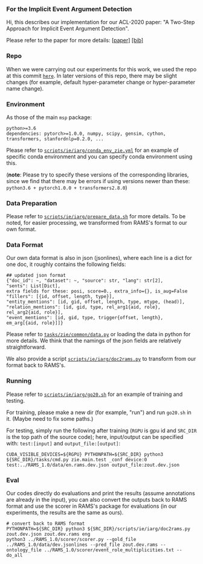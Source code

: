 ### For the Implicit Event Argument Detection

Hi, this describes our implementation for our ACL-2020 paper: "A Two-Step Approach for Implicit Event Argument Detection".

Please refer to the paper for more details: [[paper]](https://www.aclweb.org/anthology/2020.acl-main.667.pdf) [[bib]](https://www.aclweb.org/anthology/2020.acl-main.667.bib)

### Repo

When we were carrying out our experiments for this work, we used the repo at this commit [`here`](https://github.com/zzsfornlp/zmsp/commit/80a7fa85d9e7c12d50df460d8bc0029d2c6cf40b). In later versions of this repo, there may be slight changes (for example, default hyper-parameter change or hyper-parameter name change).

### Environment

As those of the main `msp` package:

	python>=3.6
	dependencies: pytorch>=1.0.0, numpy, scipy, gensim, cython, transformers, stanfordnlp=0.2.0, ...

Please refer to [`scripts/ie/iarg/conda_env_zie.yml`](../scripts/ie/iarg/conda_env_zie.yml) for an example of specific conda environment and you can specify conda environment using this.

(**note**: Please try to specify these versions of the corresponding libraries, since we find that there may be errors if using versions newer than these: `python3.6 + pytorch1.0.0 + transformers2.8.0`)

### Data Preparation

Please refer to [`scripts/ie/iarg/prepare_data.sh`](../scripts/ie/iarg/prepare_data.sh) for more details. To be noted, for easier processing, we transformed from RAMS's format to our own format.

### Data Format

Our own data format is also in json (jsonlines), where each line is a dict for one doc, it roughly contains the following fields:

    ## updated json format
    {"doc_id": ~, "dataset": ~, "source": str, "lang": str[2],
    "sents": List[Dict],
    extra fields for these: posi, score=0., extra_info={}, is_aug=False
    "fillers": [{id, offset, length, type}],
    "entity_mentions": [id, gid, offset, length, type, mtype, (head)],
    "relation_mentions": [id, gid, type, rel_arg1{aid, role}, rel_arg2{aid, role}],
    "event_mentions": [id, gid, type, trigger{offset, length}, em_arg[{aid, role}]]}

Please refer to [`tasks/zie/common/data.py`](../tasks/zie/common/data.py) or loading the data in python for more details. We think that the namings of the json fields are relatively straightforward.

We also provide a script [`scripts/ie/iarg/doc2rams.py`](../scripts/ie/iarg/doc2rams.py) to transform from our format back to RAMS's.

### Running

Please refer to [`scripts/ie/iarg/go20.sh`](../scripts/ie/iarg/go20.sh) for an example of training and testing.

For training, please make a new dir (for example, "run") and run `go20.sh` in it. (Maybe need to fix some paths.)

For testing, simply run the following after training (`RGPU` is gpu id and `SRC_DIR` is the top path of the source code); here, input/output can be specified with: `test:[input]` and `output_file:[output]`:

`CUDA_VISIBLE_DEVICES=${RGPU} PYTHONPATH=${SRC_DIR} python3 ${SRC_DIR}/tasks/cmd.py zie.main.test _conf device:0 test:../RAMS_1.0/data/en.rams.dev.json output_file:zout.dev.json`

### Eval

Our codes directly do evaluations and print the results (assume annotations are already in the input), you can also convert the outputs back to RAMS format and use the scorer in RAMS's package for evaluations (in our experiments, the results are the same as ours).

    # convert back to RAMS format
    PYTHONPATH=${SRC_DIR} python3 ${SRC_DIR}/scripts/ie/iarg/doc2rams.py zout.dev.json zout.dev.rams eng
    python3 ../RAMS_1.0/scorer/scorer.py --gold_file ../RAMS_1.0/data/dev.jsonlines --pred_file zout.dev.rams --ontology_file ../RAMS_1.0/scorer/event_role_multiplicities.txt --do_all
